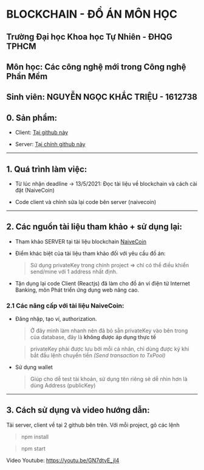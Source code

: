 # BLOCKCHAIN - ĐỒ ÁN MÔN HỌC

## Trường Đại học Khoa học Tự Nhiên - ĐHQG TPHCM

## Môn học: Các công nghệ mới trong Công nghệ Phần Mềm

## Sinh viên: NGUYỄN NGỌC KHẮC TRIỆU - 1612738

## 0. Sản phẩm:

-   Client: [Tại github này](https://github.com/khtrieu1102/blockchain-client)

-   Server: [Tại chính github này](https://github.com/khtrieu1102/blockchain-server)

---

## 1. Quá trình làm việc:

-   Từ lúc nhận deadline -> 13/5/2021: Đọc tài liệu về blockchain và cách cài đặt (NaiveCoin)

-   Code client và chỉnh sửa lại code bên server (naivecoin)

---

## 2. Các nguồn tài liệu tham khảo + sử dụng lại:

-   Tham khảo SERVER tại tài liệu blockchain [NaiveCoin](https://lhartikk.github.io/)

-   Điểm khác biệt của tài liệu tham khảo đối với yêu cầu đồ án:

    > Sử dụng privateKey trong chính project => chỉ có thể điều khiển send/mine với 1 address nhất định.

-   Tận dụng lại code Client (Reactjs) đã làm cho đồ án ví điện tử Internet Banking, môn Phát triển ứng dụng web nâng cao.

### 2.1 Các nâng cấp với tài liệu NaiveCoin:

-   Đăng nhập, tạo ví, authorization.

    > Ở đây mình làm nhanh nên đã bỏ sẵn privateKey vào bên trong của database, đây là **không được áp dụng thực tế**

    > privateKey phải được lưu bởi mỗi cá nhân, chỉ dùng được ký khi bắt đầu lệnh chuyển tiền _(Send transaction to TxPool)_

-   Sử dụng wallet

    > Giúp cho dễ test tài khoản, sử dụng tên riêng sẽ dễ nhìn hơn là dùng Address (publicKey)

---

## 3. Cách sử dụng và video hướng dẫn:

Tải server, client về tại 2 github bên trên.
Với mỗi project, gõ các lệnh

> npm install

> npm start

Video Youtube: https://youtu.be/GN7dtvE_jI4
